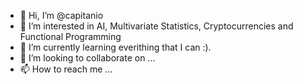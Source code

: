- 👋 Hi, I’m @capitanio
- 👀 I’m interested in AI, Multivariate Statistics, Cryptocurrencies and Functional Programming
- 🌱 I’m currently learning everithing that I can :).
- 💞️ I’m looking to collaborate on ...
- 📫 How to reach me ...

<!---
capitanio/capitanio is a ✨ special ✨ repository because its `README.md` (this file) appears on your GitHub profile.
You can click the Preview link to take a look at your changes.
--->
